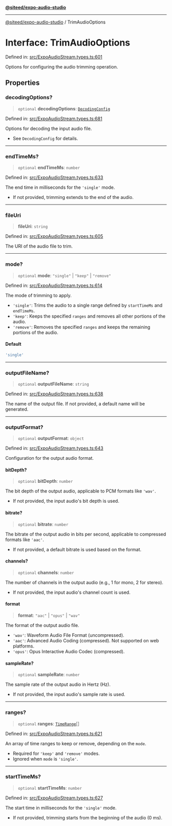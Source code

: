 [**@siteed/expo-audio-studio**](../README.md)

***

[@siteed/expo-audio-studio](../README.md) / TrimAudioOptions

# Interface: TrimAudioOptions

Defined in: [src/ExpoAudioStream.types.ts:601](https://github.com/deeeed/expo-audio-stream/blob/801aa6585cbafa9b58a81bf4356176436fc03ce1/packages/expo-audio-studio/src/ExpoAudioStream.types.ts#L601)

Options for configuring the audio trimming operation.

## Properties

### decodingOptions?

> `optional` **decodingOptions**: [`DecodingConfig`](DecodingConfig.md)

Defined in: [src/ExpoAudioStream.types.ts:681](https://github.com/deeeed/expo-audio-stream/blob/801aa6585cbafa9b58a81bf4356176436fc03ce1/packages/expo-audio-studio/src/ExpoAudioStream.types.ts#L681)

Options for decoding the input audio file.
- See `DecodingConfig` for details.

***

### endTimeMs?

> `optional` **endTimeMs**: `number`

Defined in: [src/ExpoAudioStream.types.ts:633](https://github.com/deeeed/expo-audio-stream/blob/801aa6585cbafa9b58a81bf4356176436fc03ce1/packages/expo-audio-studio/src/ExpoAudioStream.types.ts#L633)

The end time in milliseconds for the `'single'` mode.
- If not provided, trimming extends to the end of the audio.

***

### fileUri

> **fileUri**: `string`

Defined in: [src/ExpoAudioStream.types.ts:605](https://github.com/deeeed/expo-audio-stream/blob/801aa6585cbafa9b58a81bf4356176436fc03ce1/packages/expo-audio-studio/src/ExpoAudioStream.types.ts#L605)

The URI of the audio file to trim.

***

### mode?

> `optional` **mode**: `"single"` \| `"keep"` \| `"remove"`

Defined in: [src/ExpoAudioStream.types.ts:614](https://github.com/deeeed/expo-audio-stream/blob/801aa6585cbafa9b58a81bf4356176436fc03ce1/packages/expo-audio-studio/src/ExpoAudioStream.types.ts#L614)

The mode of trimming to apply.
- `'single'`: Trims the audio to a single range defined by `startTimeMs` and `endTimeMs`.
- `'keep'`: Keeps the specified `ranges` and removes all other portions of the audio.
- `'remove'`: Removes the specified `ranges` and keeps the remaining portions of the audio.

#### Default

```ts
'single'
```

***

### outputFileName?

> `optional` **outputFileName**: `string`

Defined in: [src/ExpoAudioStream.types.ts:638](https://github.com/deeeed/expo-audio-stream/blob/801aa6585cbafa9b58a81bf4356176436fc03ce1/packages/expo-audio-studio/src/ExpoAudioStream.types.ts#L638)

The name of the output file. If not provided, a default name will be generated.

***

### outputFormat?

> `optional` **outputFormat**: `object`

Defined in: [src/ExpoAudioStream.types.ts:643](https://github.com/deeeed/expo-audio-stream/blob/801aa6585cbafa9b58a81bf4356176436fc03ce1/packages/expo-audio-studio/src/ExpoAudioStream.types.ts#L643)

Configuration for the output audio format.

#### bitDepth?

> `optional` **bitDepth**: `number`

The bit depth of the output audio, applicable to PCM formats like `'wav'`.
- If not provided, the input audio's bit depth is used.

#### bitrate?

> `optional` **bitrate**: `number`

The bitrate of the output audio in bits per second, applicable to compressed formats like `'aac'`.
- If not provided, a default bitrate is used based on the format.

#### channels?

> `optional` **channels**: `number`

The number of channels in the output audio (e.g., 1 for mono, 2 for stereo).
- If not provided, the input audio's channel count is used.

#### format

> **format**: `"aac"` \| `"opus"` \| `"wav"`

The format of the output audio file.
- `'wav'`: Waveform Audio File Format (uncompressed).
- `'aac'`: Advanced Audio Coding (compressed). Not supported on web platforms.
- `'opus'`: Opus Interactive Audio Codec (compressed).

#### sampleRate?

> `optional` **sampleRate**: `number`

The sample rate of the output audio in Hertz (Hz).
- If not provided, the input audio's sample rate is used.

***

### ranges?

> `optional` **ranges**: [`TimeRange`](TimeRange.md)[]

Defined in: [src/ExpoAudioStream.types.ts:621](https://github.com/deeeed/expo-audio-stream/blob/801aa6585cbafa9b58a81bf4356176436fc03ce1/packages/expo-audio-studio/src/ExpoAudioStream.types.ts#L621)

An array of time ranges to keep or remove, depending on the `mode`.
- Required for `'keep'` and `'remove'` modes.
- Ignored when `mode` is `'single'`.

***

### startTimeMs?

> `optional` **startTimeMs**: `number`

Defined in: [src/ExpoAudioStream.types.ts:627](https://github.com/deeeed/expo-audio-stream/blob/801aa6585cbafa9b58a81bf4356176436fc03ce1/packages/expo-audio-studio/src/ExpoAudioStream.types.ts#L627)

The start time in milliseconds for the `'single'` mode.
- If not provided, trimming starts from the beginning of the audio (0 ms).
